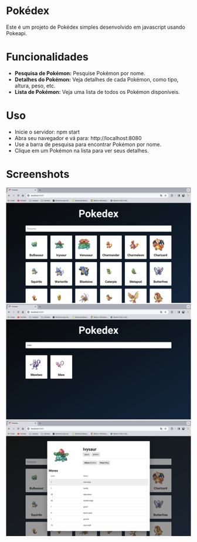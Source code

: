 # Pokédex
Este é um projeto de Pokédex simples desenvolvido em javascript usando Pokeapi.

# Funcionalidades
- **Pesquisa de Pokémon:** Pesquise Pokémon por nome.
- **Detalhes do Pokémon:** Veja detalhes de cada Pokémon, como tipo, altura, peso, etc.
- **Lista de Pokémon:** Veja uma lista de todos os Pokémon disponíveis.

# Uso
- Inicie o servidor: npm start
- Abra seu navegador e vá para: http://localhost:8080
- Use a barra de pesquisa para encontrar Pokémon por nome.
- Clique em um Pokémon na lista para ver seus detalhes.

# Screenshots
![image](https://github.com/Eduardo-hvs/Pokedex/blob/main/1.png?raw=true)
![image](https://github.com/Eduardo-hvs/Pokedex/blob/main/2.png?raw=true)
![image](https://github.com/Eduardo-hvs/Pokedex/blob/main/3.png?raw=true)
